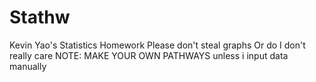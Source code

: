 # Stathw
Kevin Yao's Statistics Homework
Please don't steal graphs
Or do
I don't really care
NOTE: MAKE YOUR OWN PATHWAYS
unless i input data manually